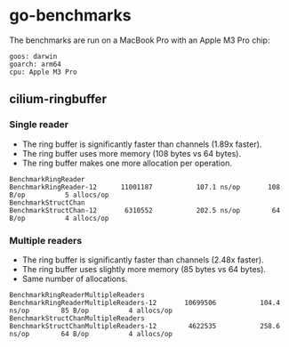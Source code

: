 # go-benchmarks

The benchmarks are run on a MacBook Pro with an Apple M3 Pro chip:

```shell
goos: darwin
goarch: arm64
cpu: Apple M3 Pro
```

## cilium-ringbuffer

### Single reader

- The ring buffer is significantly faster than channels (1.89x faster).
- The ring buffer uses more memory (108 bytes vs 64 bytes).
- The ring buffer makes one more allocation per operation.

```shell
BenchmarkRingReader
BenchmarkRingReader-12    	11001187	       107.1 ns/op	     108 B/op	       5 allocs/op
BenchmarkStructChan
BenchmarkStructChan-12    	 6310552	       202.5 ns/op	      64 B/op	       4 allocs/op
```

### Multiple readers

- The ring buffer is significantly faster than channels (2.48x faster).
- The ring buffer uses slightly more memory (85 bytes vs 64 bytes).
- Same number of allocations.

```shell
BenchmarkRingReaderMultipleReaders
BenchmarkRingReaderMultipleReaders-12    	10699506	       104.4 ns/op	      85 B/op	       4 allocs/op
BenchmarkStructChanMultipleReaders
BenchmarkStructChanMultipleReaders-12    	 4622535	       258.6 ns/op	      64 B/op	       4 allocs/op
```
